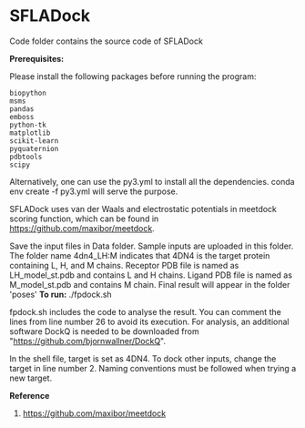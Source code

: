 # SFLADock
Code folder contains the source code of SFLADock
 
**Prerequisites:**

Please install the following packages before running the program:

    biopython
    msms
    pandas
    emboss
    python-tk
    matplotlib
    scikit-learn
    pyquaternion
    pdbtools
    scipy

Alternatively, one can use the py3.yml to install all the dependencies.
conda env create -f py3.yml will serve the purpose.

SFLADock uses van der Waals and electrostatic potentials in meetdock scoring function, which can be found in https://github.com/maxibor/meetdock. 

Save the input files in Data folder. Sample inputs are uploaded in this folder. The folder name 4dn4_LH:M indicates that 4DN4 is the target protein containing L, H, and M chains. Receptor PDB file is named as LH_model_st.pdb and contains L and H chains. Ligand PDB file is named as M_model_st.pdb and contains M chain. Final result will appear in the folder 'poses'
**To run:**
./fpdock.sh
 
  
 fpdock.sh includes the code to analyse the result. You can comment the lines from line number 26 to avoid its execution. For analysis, an additional software DockQ is needed to be downloaded from "https://github.com/bjornwallner/DockQ". 
 
  
 In the shell file, target is set as 4DN4. To dock other inputs, change the target in line number 2. Naming conventions must be followed when trying a new target.

**Reference**
1. https://github.com/maxibor/meetdock
